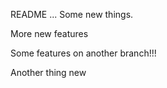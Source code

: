 README ...
Some new things.


More new features

Some features on another branch!!!

Another thing new
